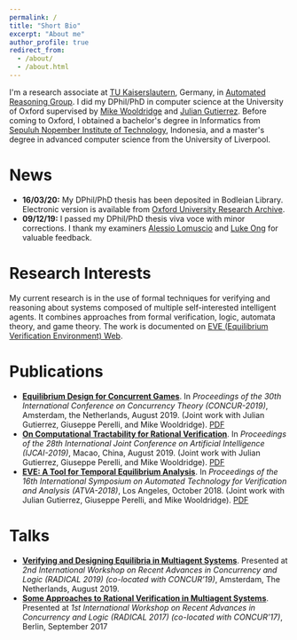 ```yaml
---
permalink: /
title: "Short Bio"
excerpt: "About me"
author_profile: true
redirect_from: 
  - /about/
  - /about.html
---
```


I'm a research associate at [TU Kaiserslautern](https://www.uni-kl.de/en/home/), Germany, in [Automated Reasoning Group](http://arg.cs.uni-kl.de/en/). I did my DPhil/PhD in computer science at the University of Oxford supervised by [Mike Wooldridge](https://www.cs.ox.ac.uk/people/michael.wooldridge/) and [Julian Gutierrez](https://www.cs.ox.ac.uk/people/julian.gutierrez/). Before coming to Oxford, I obtained a bachelor's degree in Informatics from [Sepuluh Nopember Institute of Technology](https://www.its.ac.id/), Indonesia, and a master's degree in advanced computer science from the University of Liverpool.

News
=====
+ **16/03/20:** My DPhil/PhD thesis has been deposited in Bodleian Library. Electronic version is available from [Oxford University Research Archive](https://ora.ox.ac.uk/objects/uuid:6331464c-c483-48b8-b030-58e431047614).
+ **09/12/19:** I passed my DPhil/PhD thesis viva voce with minor corrections. I thank my examiners [Alessio Lomuscio](https://www.doc.ic.ac.uk/~alessio/) and [Luke Ong](https://www.cs.ox.ac.uk/people/luke.ong/) for valuable feedback.


Research Interests
======
My current research is in the use of formal techniques for verifying and reasoning about systems composed of multiple self-interested intelligent agents. It combines approaches from formal verification, logic, automata theory, and game theory. The work is documented on [EVE (Equilibrium Verification Environment) Web](http://eve.cs.ox.ac.uk/).


Publications
======
+ [**Equilibrium Design for Concurrent Games**](/publication/2019-08-29-concur19). In *Proceedings of the 30th International Conference on Concurrency Theory (CONCUR-2019)*, Amsterdam, the Netherlands, August 2019. (Joint work with Julian Gutierrez, Giuseppe Perelli, and Mike Wooldridge). [PDF](http://drops.dagstuhl.de/opus/volltexte/2019/10924/pdf/LIPIcs-CONCUR-2019-22.pdf)
+ [**On Computational Tractability for Rational Verification**](/publication/2019-08-14-ijcai19). In *Proceedings of the 28th International Joint Conference on Artificial Intelligence (IJCAI-2019)*, Macao, China, August 2019. (Joint work with Julian Gutierrez, Giuseppe Perelli, and Mike Wooldridge). [PDF](https://www.ijcai.org/proceedings/2019/0047.pdf)
+ [**EVE: A Tool for Temporal Equilibrium Analysis**](/publication/atva18). In *Proceedings of the 16th International Symposium on Automated Technology for Verification and Analysis (ATVA-2018)*, Los Angeles, October 2018. (Joint work with Julian Gutierrez, Giuseppe Perelli, and Mike Wooldridge). [PDF](https://ora.ox.ac.uk/objects/uuid:4275d79a-e627-46ee-bf56-4cb240499be3/download_file?file_format=pdf&safe_filename=main.pdf&type_of_work=Conference+item)

Talks
=====
+ [**Verifying and Designing Equilibria in Multiagent Systems**](/talks/radical19). Presented at *2nd International Workshop on Recent Advances in Concurrency and Logic (RADICAL 2019) (co-located with CONCUR’19)*, Amsterdam, The Netherlands, August 2019.
+ [**Some Approaches to Rational Verification in Multiagent Systems**](/talks/radical17). Presented at *1st International Workshop on Recent Advances in Concurrency and Logic (RADICAL 2017) (co-located with CONCUR’17)*, Berlin, September 2017
